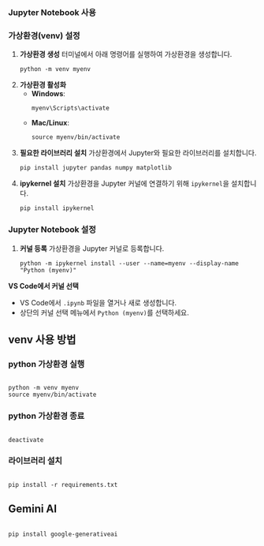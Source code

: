 ### Jupyter Notebook 사용

### **가상환경(venv) 설정**

1.  **가상환경 생성**
    터미널에서 아래 명령어를 실행하여 가상환경을 생성합니다.
    ```
    python -m venv myenv
    ```
2.  **가상환경 활성화**
    - **Windows**:
      ```
      myenv\Scripts\activate
      ```
    - **Mac/Linux**:
      ```
      source myenv/bin/activate
      ```
3.  **필요한 라이브러리 설치**
    가상환경에서 Jupyter와 필요한 라이브러리를 설치합니다.
    ```
    pip install jupyter pandas numpy matplotlib
    ```
4.  **ipykernel 설치**
    가상환경을 Jupyter 커널에 연결하기 위해 `ipykernel`을 설치합니다.
    ```
    pip install ipykernel
    ```

### **Jupyter Notebook 설정**

1.  **커널 등록**
    가상환경을 Jupyter 커널로 등록합니다.
    ```
    python -m ipykernel install --user --name=myenv --display-name "Python (myenv)"
    ```

**VS Code에서 커널 선택**

- VS Code에서 `.ipynb` 파일을 열거나 새로 생성합니다.
- 상단의 커널 선택 메뉴에서 `Python (myenv)`를 선택하세요.

## venv 사용 방법

### python 가상환경 실행

```

python -m venv myenv
source myenv/bin/activate

```

### python 가상환경 종료

```

deactivate

```

### 라이브러리 설치

```

pip install -r requirements.txt

```

## Gemini AI

```

pip install google-generativeai

```
